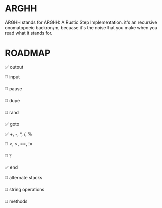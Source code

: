 ARGHH
=====

ARGHH stands for ARGHH: A Rustic Step Implementation. it's an recursive onomatopoeic backronym, becuase it's the noise that you make when you read what it stands for.

ROADMAP
=======

:white_check_mark: output

:white_medium_square: input

:white_medium_square: pause

:white_medium_square: dupe

:white_medium_square: rand

:white_check_mark: goto

:white_check_mark: +, -, *, /, %

:white_medium_square: <, >, ==, !=

:white_medium_square: ?

:white_check_mark: end

:white_medium_square: alternate stacks

:white_medium_square: string operations

:white_medium_square: methods
